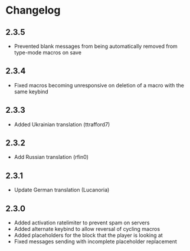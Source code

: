 # Changelog

## 2.3.5

- Prevented blank messages from being automatically removed from type-mode macros on save

## 2.3.4

- Fixed macros becoming unresponsive on deletion of a macro with the same keybind

## 2.3.3

- Added Ukrainian translation (ttrafford7)

## 2.3.2

- Add Russian translation (rfin0)

## 2.3.1

- Update German translation (Lucanoria)

## 2.3.0

- Added activation ratelimiter to prevent spam on servers 
- Added alternate keybind to allow reversal of cycling macros 
- Added placeholders for the block that the player is looking at 
- Fixed messages sending with incomplete placeholder replacement
